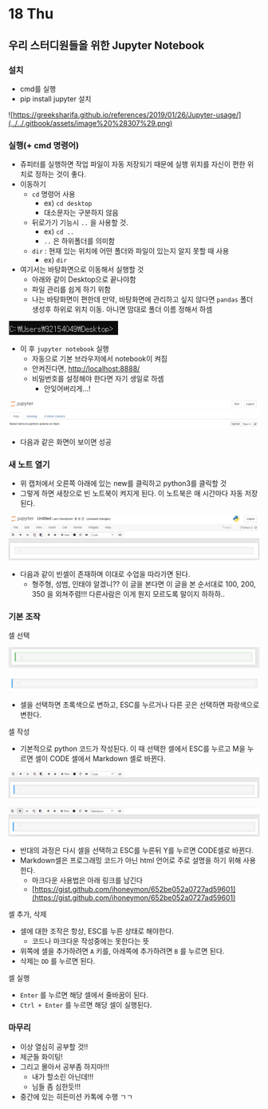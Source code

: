 # 18 Thu

## 우리 스터디원들을 위한 Jupyter Notebook

### 설치

* cmd를 실행
* pip install jupyter 설치

![https://greeksharifa.github.io/references/2019/01/26/Jupyter-usage/](../../.gitbook/assets/image%20%28307%29.png)

### 실행\(+ cmd 명령어\)

* 쥬피터를 실행하면 작업 파일이 자동 저장되기 때문에 실행 위치를 자신이 편한 위치로 정하는 것이 좋다.
* 이동하기
  * `cd` 명령어 사용
    * ex\) `cd desktop`
    * 대소문자는 구분하지 않음
  * 뒤로가기 기능시 `..` 을 사용할 것.
    * ex\) `cd ..`
    * `..` 은 하위폴더를 의미함
  * `dir` : 현재 있는 위치에 어떤 폴더와 파일이 있는지 알지 못할 때 사용
    * ex\) `dir`
* 여기서는 바탕화면으로 이동해서 실행할 것
  * 아래와 같이 Desktop으로 끝나야함
  * 파일 관리를 쉽게 하기 위함
  * 나는 바탕화면이 편한데 만약, 바탕화면에 관리하고 싶지 않다면 `pandas` 폴더 생성후 하위로 위치 이동. 아니면 맘대로 폴더 이름 정해서 하셈 

![](../../.gitbook/assets/image%20%28300%29.png)

* 이 후 `jupyter notebook` 실행
  * 자동으로 기본 브라우저에서 notebook이 켜짐
  * 안켜진다면, [http://localhost:8888/](http://localhost:8888/)
  * 비밀번호를 설정해야 한다면 자기 생일로 하셈
    * 안잊어버리게...!

![](../../.gitbook/assets/image%20%28306%29.png)

* 다음과 같은 화면이 보이면 성공

### 새 노트 열기

* 위 캡처에서 오른쪽 아래에 있는 new를 클릭하고 python3를 클릭할 것
* 그렇게 하면 새창으로 빈 노트북이 켜지게 된다. 이 노트북은 매 시간마다 자동 저장된다.

![](../../.gitbook/assets/image%20%28309%29.png)

* 다음과 같이 빈셀이 존재하며 이대로 수업을 따라가면 된다.
  * 형주형, 성범, 인태야 알겠니?? 이 글을 본다면 이 글을 본 순서대로 100, 200, 350 을 외쳐주렴!!! 다른사람은 이게 뭔지 모르도록 말이지 하하하..

### 기본 조작

셀 선택

![](../../.gitbook/assets/image%20%28299%29.png)

![](../../.gitbook/assets/image%20%28308%29.png)

* 셀을 선택하면 초록색으로 변하고, ESC를 누르거나 다른 곳은 선택하면 파랑색으로 변한다.

셀 작성

* 기본적으로 python 코드가 작성된다. 이 때 선택한 셀에서 ESC를 누르고 M을 누르면 셀이 CODE 셀에서 Markdown 셀로 바뀐다.

![](../../.gitbook/assets/image%20%28303%29.png)

![](../../.gitbook/assets/image%20%28305%29.png)

* 반대의 과정은 다시 셀을 선택하고 ESC를 누른뒤 Y를 누르면 CODE셀로 바뀐다.
* Markdown셀은 프로그래밍 코드가 아닌 html 언어로 주로 설명을 하기 위해 사용한다.
  * 마크다운 사용법은 아래 링크를 남긴다
  * [https://gist.github.com/ihoneymon/652be052a0727ad59601](https://gist.github.com/ihoneymon/652be052a0727ad59601)

셀 추가, 삭제

* 셀에 대한 조작은 항상, ESC를 누른 상태로 해야한다.
  * 코드나 마크다운 작성중에는 못한다는 뜻
* 위쪽에 셀을 추가하려면 `A` 키를, 아래쪽에 추가하려면 `B` 를 누르면 된다.
* 삭제는 `DD` 를 누르면 된다.

셀 실행

* `Enter` 를 누르면 해당 셀에서 줄바꿈이 된다.
* `Ctrl + Enter` 를 누르면 해당 셀이 실행된다.

### 마무리

* 이상 열심히 공부할 것!!
* 제군들 화이팅!
* 그리고 몰아서 공부좀 하지마!!!
  * 내가 할소린 아닌데!!!
  * 님들 좀 심한듯!!!
* 중간에 있는 히든미션 카톡에 수행 ㄱㄱ





